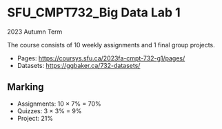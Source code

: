 # SFU_CMPT732_Big Data Lab 1
2023 Autumn Term

The course consists of 10 weekly assignments and 1 final group projects.
- Pages: https://coursys.sfu.ca/2023fa-cmpt-732-g1/pages/
- Datasets: https://ggbaker.ca/732-datasets/

## Marking
- Assignments: 10 × 7% = 70%
- Quizzes: 3 × 3% = 9%
- Project: 21%
